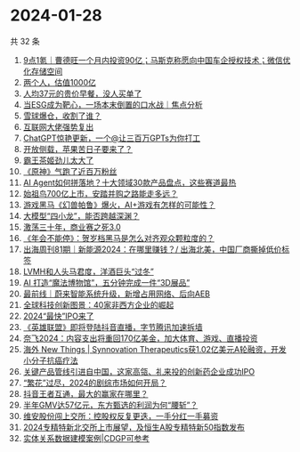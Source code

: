 # 2024-01-28

共 32 条

<!-- BEGIN 36KR -->
<!-- 最后更新时间 2024-01-28 03:04:03 +0800 -->
1. [9点1氪｜曹德旺一个月内投资90亿；马斯克称愿向中国车企授权技术；微信优化存储空间](https://36kr.com/p/2622176352754057)
1. [两个人，估值1000亿](https://36kr.com/p/2622398030600576)
1. [人均37元的贵价早餐，没人买单了](https://36kr.com/p/2622189028661383)
1. [当ESG成为靶心，一场本末倒置的口水战｜焦点分析](https://36kr.com/p/2620841400129669)
1. [雪球爆仓，收割了谁？](https://36kr.com/p/2621433733568899)
1. [互联网大佬强势复出](https://36kr.com/p/2622316531407236)
1. [ChatGPT惊艳更新，一个@让三百万GPTs为你打工](https://36kr.com/p/2622402136922246)
1. [开放侧载，苹果苦日子要来了？](https://36kr.com/p/2621570567084419)
1. [霸王茶姬劲儿太大了](https://36kr.com/p/2622335313975681)
1. [《原神》气跑了近百万粉丝](https://36kr.com/p/2622339361331588)
1. [AI Agent如何拼落地？十大领域30款产品盘点，这些赛道最热](https://36kr.com/p/2622318296029568)
1. [始祖鸟700亿上市，安踏并购之路能走多远？](https://36kr.com/p/2622328358639748)
1. [游戏黑马《幻兽帕鲁》爆火，AI+游戏有怎样的可能性？](https://36kr.com/p/2621532214419591)
1. [大模型“四小龙”，能否跨越深渊？](https://36kr.com/p/2619940445575555)
1. [激荡三十年，商业赛之死3.0](https://36kr.com/p/2621510355179911)
1. [《年会不能停》：贺岁档黑马是怎么对齐观众颗粒度的？](https://36kr.com/p/2621598827092101)
1. [出海周刊81期｜新能源2024：在哪里赚钱？/ 出海北美，中国厂商撕掉低价标签](https://36kr.com/p/2621306837981317)
1. [LVMH和人头马君度，洋酒巨头“过冬”](https://36kr.com/p/2621592418507142)
1. [AI 打造“魔法博物馆”，五分钟完成一件“3D展品”](https://36kr.com/p/2622300692846977)
1. [最前线｜蔚来智能系统升级，新增占用网络、后向AEB](https://36kr.com/p/2622333901969794)
1. [全球科技创新图景：40家非西方企业的崛起](https://36kr.com/p/2573171542255237)
1. [2024“最快”IPO来了](https://36kr.com/p/2621498436460681)
1. [《英雄联盟》即将登陆抖音直播，字节腾讯加速拆墙](https://36kr.com/p/2622259111156097)
1. [奈飞2024：内容支出将重回170亿美金，加大体育、游戏、直播投资](https://36kr.com/p/2621438654175617)
1. [海外 New Things | Synnovation Therapeutics获1.02亿美元A轮融资，开发小分子抗癌疗法](https://36kr.com/p/2621503892281474)
1. [关键产品管线引进自中国，这家高瓴、礼来投的创新药企业成功IPO](https://36kr.com/p/2622234511481218)
1. [“繁花”过尽，2024的剧综市场如何开局？](https://36kr.com/p/2621555347445889)
1. [抖音王者互通，最大的赢家在哪里？](https://36kr.com/p/2621539400554886)
1. [半年GMV达57亿元，东方甄选的利润为何“腰斩”？](https://36kr.com/p/2621510915448704)
1. [维安股份闯上交所：控股权反复更迭，一手分红一手募资](https://36kr.com/p/2622048273833857)
1. [2024专精特新北交所上市展望，及恒生A股专精特新50指数发布](https://36kr.com/p/2620034810437766)
1. [实体关系数据建模案例|CDGP可参考](https://36kr.com/p/2622172083853699)
<!-- END 36KR -->
